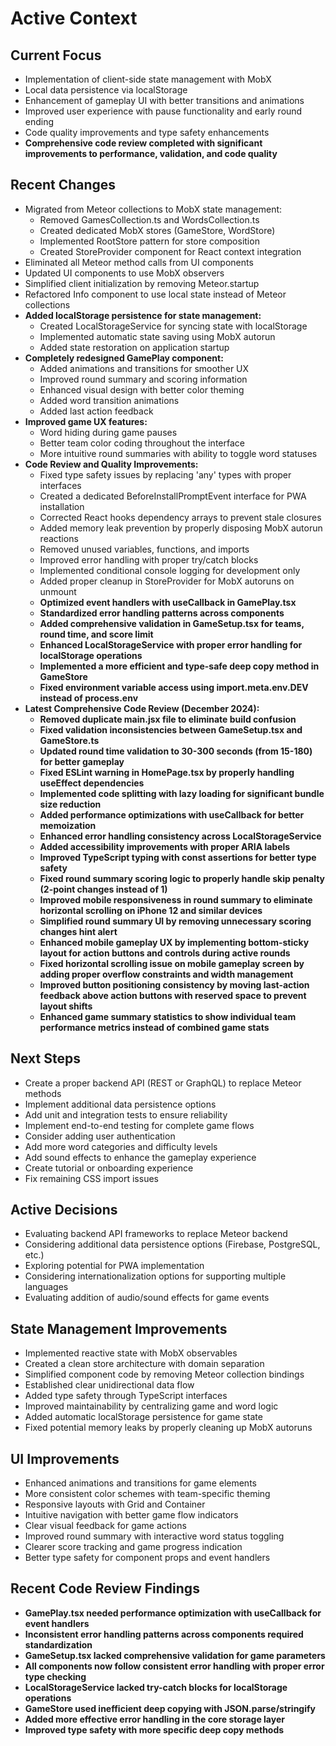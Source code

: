 # Active Context

## Current Focus
- Implementation of client-side state management with MobX
- Local data persistence via localStorage
- Enhancement of gameplay UI with better transitions and animations
- Improved user experience with pause functionality and early round ending
- Code quality improvements and type safety enhancements
- **Comprehensive code review completed with significant improvements to performance, validation, and code quality**

## Recent Changes
- Migrated from Meteor collections to MobX state management:
  - Removed GamesCollection.ts and WordsCollection.ts
  - Created dedicated MobX stores (GameStore, WordStore)
  - Implemented RootStore pattern for store composition
  - Created StoreProvider component for React context integration
- Eliminated all Meteor method calls from UI components
- Updated UI components to use MobX observers
- Simplified client initialization by removing Meteor.startup
- Refactored Info component to use local state instead of Meteor collections
- **Added localStorage persistence for state management:**
  - Created LocalStorageService for syncing state with localStorage
  - Implemented automatic state saving using MobX autorun
  - Added state restoration on application startup
- **Completely redesigned GamePlay component:**
  - Added animations and transitions for smoother UX
  - Improved round summary and scoring information
  - Enhanced visual design with better color theming
  - Added word transition animations
  - Added last action feedback
- **Improved game UX features:**
  - Word hiding during game pauses
  - Better team color coding throughout the interface
  - More intuitive round summaries with ability to toggle word statuses
- **Code Review and Quality Improvements:**
  - Fixed type safety issues by replacing 'any' types with proper interfaces
  - Created a dedicated BeforeInstallPromptEvent interface for PWA installation
  - Corrected React hooks dependency arrays to prevent stale closures
  - Added memory leak prevention by properly disposing MobX autorun reactions 
  - Removed unused variables, functions, and imports
  - Improved error handling with proper try/catch blocks
  - Implemented conditional console logging for development only
  - Added proper cleanup in StoreProvider for MobX autoruns on unmount
  - **Optimized event handlers with useCallback in GamePlay.tsx**
  - **Standardized error handling patterns across components**
  - **Added comprehensive validation in GameSetup.tsx for teams, round time, and score limit**
  - **Enhanced LocalStorageService with proper error handling for localStorage operations**
  - **Implemented a more efficient and type-safe deep copy method in GameStore**
  - **Fixed environment variable access using import.meta.env.DEV instead of process.env**
- **Latest Comprehensive Code Review (December 2024):**
  - **Removed duplicate main.jsx file to eliminate build confusion**
  - **Fixed validation inconsistencies between GameSetup.tsx and GameStore.ts**
  - **Updated round time validation to 30-300 seconds (from 15-180) for better gameplay**
  - **Fixed ESLint warning in HomePage.tsx by properly handling useEffect dependencies**
  - **Implemented code splitting with lazy loading for significant bundle size reduction**
  - **Added performance optimizations with useCallback for better memoization**
  - **Enhanced error handling consistency across LocalStorageService**
  - **Added accessibility improvements with proper ARIA labels**
  - **Improved TypeScript typing with const assertions for better type safety**
  - **Fixed round summary scoring logic to properly handle skip penalty (2-point changes instead of 1)**
  - **Improved mobile responsiveness in round summary to eliminate horizontal scrolling on iPhone 12 and similar devices**
  - **Simplified round summary UI by removing unnecessary scoring changes hint alert**
  - **Enhanced mobile gameplay UX by implementing bottom-sticky layout for action buttons and controls during active rounds**
  - **Fixed horizontal scrolling issue on mobile gameplay screen by adding proper overflow constraints and width management**
  - **Improved button positioning consistency by moving last-action feedback above action buttons with reserved space to prevent layout shifts**
  - **Enhanced game summary statistics to show individual team performance metrics instead of combined game stats**

## Next Steps
- Create a proper backend API (REST or GraphQL) to replace Meteor methods
- Implement additional data persistence options
- Add unit and integration tests to ensure reliability
- Implement end-to-end testing for complete game flows
- Consider adding user authentication
- Add more word categories and difficulty levels
- Add sound effects to enhance the gameplay experience
- Create tutorial or onboarding experience
- Fix remaining CSS import issues

## Active Decisions
- Evaluating backend API frameworks to replace Meteor backend
- Considering additional data persistence options (Firebase, PostgreSQL, etc.)
- Exploring potential for PWA implementation
- Considering internationalization options for supporting multiple languages
- Evaluating addition of audio/sound effects for game events

## State Management Improvements
- Implemented reactive state with MobX observables
- Created a clean store architecture with domain separation
- Simplified component code by removing Meteor collection bindings
- Established clear unidirectional data flow
- Added type safety through TypeScript interfaces
- Improved maintainability by centralizing game and word logic
- Added automatic localStorage persistence for game state
- Fixed potential memory leaks by properly cleaning up MobX autoruns

## UI Improvements
- Enhanced animations and transitions for game elements
- More consistent color schemes with team-specific theming
- Responsive layouts with Grid and Container
- Intuitive navigation with better game flow indicators
- Clear visual feedback for game actions
- Improved round summary with interactive word status toggling
- Clearer score tracking and game progress indication
- Better type safety for component props and event handlers

## Recent Code Review Findings
- **GamePlay.tsx needed performance optimization with useCallback for event handlers**
- **Inconsistent error handling patterns across components required standardization**
- **GameSetup.tsx lacked comprehensive validation for game parameters**
- **All components now follow consistent error handling with proper error type checking**
- **LocalStorageService lacked try-catch blocks for localStorage operations**
- **GameStore used inefficient deep copying with JSON.parse/stringify**
- **Added more effective error handling in the core storage layer**
- **Improved type safety with more specific deep copy methods**
